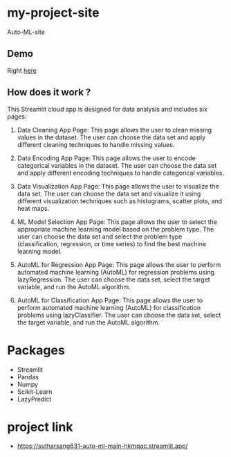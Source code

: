 # my-project-site
 Auto-ML-site

 ## Demo

Right [here](https://github.com/sutharsang631/Auto-ML)

## How does it work ?

This Streamlit cloud app is designed for data analysis and includes six pages:

1. Data Cleaning App Page: This page allows the user to clean missing values in the dataset. The user can choose the data set and apply different cleaning techniques to handle missing values.

2. Data Encoding App Page: This page allows the user to encode categorical variables in the dataset. The user can choose the data set and apply different encoding techniques to handle categorical variables.

3. Data Visualization App Page: This page allows the user to visualize the data set. The user can choose the data set and visualize it using different visualization techniques such as histograms, scatter plots, and heat maps.

4. ML Model Selection App Page: This page allows the user to select the appropriate machine learning model based on the problem type. The user can choose the data set and select the problem type (classification, regression, or time series) to find the best machine learning model.

5. AutoML for Regression App Page: This page allows the user to perform automated machine learning (AutoML) for regression problems using lazyRegression. The user can choose the data set, select the target variable, and run the AutoML algorithm.

6. AutoML for Classification App Page: This page allows the user to perform automated machine learning (AutoML) for classification problems using lazyClassifier. The user can choose the data set, select the target variable, and run the AutoML algorithm.

# Packages
- Streamlit
- Pandas
- Numpy
- Scikit-Learn
- LazyPredict


# project link
- https://sutharsang631-auto-ml-main-hkmqac.streamlit.app/
